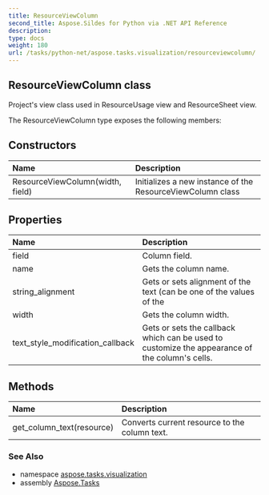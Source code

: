 ```yaml
---
title: ResourceViewColumn
second_title: Aspose.Sildes for Python via .NET API Reference
description: 
type: docs
weight: 180
url: /tasks/python-net/aspose.tasks.visualization/resourceviewcolumn/
---
```


## ResourceViewColumn class

Project's view class used in ResourceUsage view and ResourceSheet view.

The ResourceViewColumn type exposes the following members:
## Constructors
| Name | Description |
| :- | :- |
|ResourceViewColumn(width, field)|Initializes a new instance of the ResourceViewColumn class|
## Properties
| Name | Description |
| :- | :- |
|field|Column field.|
|name|Gets the column name.|
|string_alignment|Gets or sets alignment of the text (can be one of the values of the|
|width|Gets the column width.|
|text_style_modification_callback|Gets or sets the callback which can be used to customize the appearance of the column's cells.|
## Methods
| Name | Description |
| :- | :- |
|get_column_text(resource)|Converts current resource to the column text.|

### See Also

* namespace [aspose.tasks.visualization](/tasks/python-net/aspose.tasks.visualization/)
* assembly [Aspose.Tasks](/tasks/python-net/)

